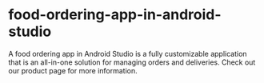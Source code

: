 # food-ordering-app-in-android-studio
A food ordering app in Android Studio is a fully customizable application that is an all-in-one solution for managing orders and deliveries. Check out our product page for more information.
